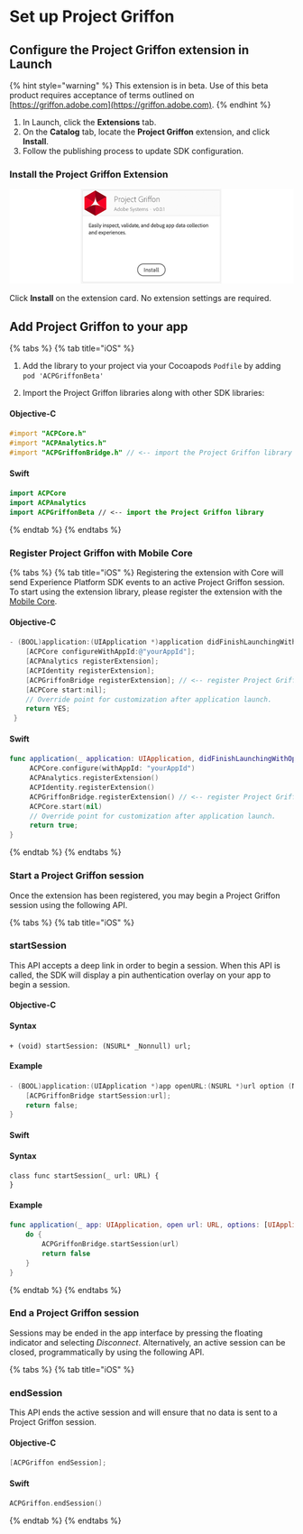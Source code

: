 # Set up Project Griffon

## **Configure the Project Griffon extension in Launch**

{% hint style="warning" %}
This extension is in beta. Use of this beta product requires acceptance of terms outlined on [https://griffon.adobe.com](https://griffon.adobe.com).
{% endhint %}

1. In Launch, click the **Extensions** tab.
2. On the **Catalog** tab, locate the **Project Griffon** extension, and click **Install**.
3. Follow the publishing process to update SDK configuration.

### **Install the Project Griffon Extension**

![](../../.gitbook/assets/pg-launch.png)

Click **Install** on the extension card. No extension settings are required.

## Add Project Griffon to your app

{% tabs %}
{% tab title="iOS" %}
1. Add the library to your project via your Cocoapods `Podfile` by adding `pod 'ACPGriffonBeta'` ​ 

2. Import the Project Griffon libraries along with other SDK libraries:

#### Objective-C

```objectivec
#import "ACPCore.h"
#import "ACPAnalytics.h"
#import "ACPGriffonBridge.h" // <-- import the Project Griffon library
```

#### Swift

```swift
import ACPCore
import ACPAnalytics
import ACPGriffonBeta // <-- import the Project Griffon library
```
{% endtab %}
{% endtabs %}

### Register Project Griffon with Mobile Core

{% tabs %}
{% tab title="iOS" %}
Registering the extension with Core will send Experience Platform SDK events to an active Project Griffon session. To start using the extension library, please register the extension with the [Mobile Core](https://aep-sdks.gitbook.io/docs/using-mobile-extensions/mobile-core).

#### Objective-C

```objectivec
- (BOOL)application:(UIApplication *)application didFinishLaunchingWithOptions:(NSDictionary *)launchOptions {
    [ACPCore configureWithAppId:@"yourAppId"];
    [ACPAnalytics registerExtension];
    [ACPIdentity registerExtension];
    [ACPGriffonBridge registerExtension]; // <-- register Project Griffon with Core
    [ACPCore start:nil];
    // Override point for customization after application launch.
    return YES;
 }
```

#### Swift

```swift
func application(_ application: UIApplication, didFinishLaunchingWithOptions launchOptions: [UIApplication.LaunchOptionsKey: Any]?) -> Bool {
     ACPCore.configure(withAppId: "yourAppId")   
     ACPAnalytics.registerExtension()
     ACPIdentity.registerExtension()
     ACPGriffonBridge.registerExtension() // <-- register Project Griffon with Core
     ACPCore.start(nil)
     // Override point for customization after application launch. 
     return true;
}
```
{% endtab %}
{% endtabs %}

### Start a Project Griffon session

Once the extension has been registered, you may begin a Project Griffon session using the following API.  

{% tabs %}
{% tab title="iOS" %}
### startSession

This API accepts a deep link in order to begin a session. When this API is called, the SDK will display a pin authentication overlay on your app to begin a session.

#### Objective-C

#### Syntax

```text
+ (void) startSession: (NSURL* _Nonnull) url;
```

#### Example

```objectivec
- (BOOL)application:(UIApplication *)app openURL:(NSURL *)url option (NSDictionary<UIApplicationOpenURLOptionsKey,id> *)options {
    [ACPGriffonBridge startSession:url];
    return false;
}
```

#### Swift

#### Syntax

```text
class func startSession(_ url: URL) {
}
```

#### Example

```swift
func application(_ app: UIApplication, open url: URL, options: [UIApplication.OpenURLOptionsKey : Any] = [:]) -> Bool {
    do {
        ACPGriffonBridge.startSession(url)
        return false
    }
}
```
{% endtab %}
{% endtabs %}

### End a Project Griffon session

Sessions may be ended in the app interface by pressing the floating indicator and selecting _Disconnect_. Alternatively, an active session can be closed, programmatically by using the following API.

{% tabs %}
{% tab title="iOS" %}
### endSession

This API ends the active session and will ensure that no data is sent to a Project Griffon session.

#### Objective-C

```objectivec
[ACPGriffon endSession];
```

#### Swift

```swift
ACPGriffon.endSession()
```
{% endtab %}
{% endtabs %}

